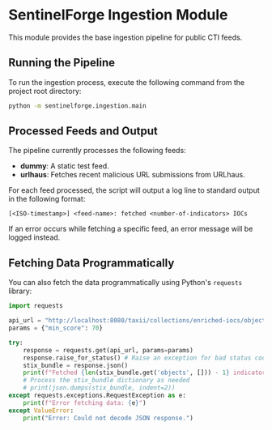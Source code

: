 # SentinelForge Ingestion Module

This module provides the base ingestion pipeline for public CTI feeds.

## Running the Pipeline

To run the ingestion process, execute the following command from the project root directory:

```bash
python -m sentinelforge.ingestion.main
```

## Processed Feeds and Output

The pipeline currently processes the following feeds:

*   **dummy**: A static test feed.
*   **urlhaus**: Fetches recent malicious URL submissions from URLhaus.

For each feed processed, the script will output a log line to standard output in the following format:

```
[<ISO-timestamp>] <feed-name>: fetched <number-of-indicators> IOCs
```

If an error occurs while fetching a specific feed, an error message will be logged instead. 

## Fetching Data Programmatically

You can also fetch the data programmatically using Python's `requests` library:

```python
import requests

api_url = "http://localhost:8080/taxii/collections/enriched-iocs/objects/"
params = {"min_score": 70}

try:
    response = requests.get(api_url, params=params)
    response.raise_for_status() # Raise an exception for bad status codes
    stix_bundle = response.json()
    print(f"Fetched {len(stix_bundle.get('objects', [])) - 1} indicators.") # -1 for Identity obj
    # Process the stix_bundle dictionary as needed
    # print(json.dumps(stix_bundle, indent=2))
except requests.exceptions.RequestException as e:
    print(f"Error fetching data: {e}")
except ValueError:
    print("Error: Could not decode JSON response.")
``` 